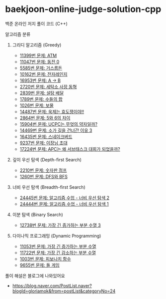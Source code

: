 # baekjoon-online-judge-solution-cpp

백준 온라인 저지 풀이 코드 (C++)

알고리즘 분류

1. 그리디 알고리즘 (Greedy)
    - [11399번 문제: ATM](https://github.com/gloriamok/baekjoon-online-judge-solution-cpp/blob/main/baekjoon_n11399_greedy.cpp)
    - [11047번 문제: 동전 0](https://github.com/gloriamok/baekjoon-online-judge-solution-cpp/blob/main/baekjoon_n11047_greedy.cpp)
    - [5585번 문제: 거스름돈](https://github.com/gloriamok/baekjoon-online-judge-solution-cpp/blob/main/baekjoon_n5585_greedy.cpp)
    - [10162번 문제: 전자레인지](https://github.com/gloriamok/baekjoon-online-judge-solution-cpp/blob/main/baekjoon_n10162_greedy.cpp)
    - [16953번 문제: A → B](https://github.com/gloriamok/baekjoon-online-judge-solution-cpp/blob/main/baekjoon_n16953_greedy_bfs.cpp)
    - [2720번 문제: 세탁소 사장 동혁](https://github.com/gloriamok/baekjoon-online-judge-solution-cpp/blob/main/baekjoon_n2720_greedy.cpp)
    - [2839번 문제: 설탕 배달](https://github.com/gloriamok/baekjoon-online-judge-solution-cpp/blob/main/baekjoon_n2839_greedy.cpp)
    - [1789번 문제: 수들의 합](https://github.com/gloriamok/baekjoon-online-judge-solution-cpp/blob/main/baekjoon_n1789_greedy.cpp)
    - [1026번 문제: 보물](https://github.com/gloriamok/baekjoon-online-judge-solution-cpp/blob/main/baekjoon_n1026_greedy.cpp)
    - [14487번 문제: 욱제는 효도쟁이야!!](https://github.com/gloriamok/baekjoon-online-judge-solution-cpp/blob/main/baekjoon_n%EF%BB%BF14487_greedy.cpp)
    - [2864번 문제: 5와 6의 차이](https://github.com/gloriamok/baekjoon-online-judge-solution-cpp/blob/main/baekjoon_n2864_greedy.cpp)
    - [15904번 문제: UCPC는 무엇의 약자일까?](https://github.com/gloriamok/baekjoon-online-judge-solution-cpp/blob/main/baekjoon_n%EF%BB%BF15904_greedy.cpp)
    - [14469번 문제: 소가 길을 건너간 이유 3](https://github.com/gloriamok/baekjoon-online-judge-solution-cpp/blob/main/baekjoon_n14469_greedy.cpp)
    - [16435번 문제: 스네이크버드](https://github.com/gloriamok/baekjoon-online-judge-solution-cpp/blob/main/baekjoon_n%EF%BB%BF16435_greedy.cpp)
    - [9237번 문제: 이장님 초대](https://github.com/gloriamok/baekjoon-online-judge-solution-cpp/blob/main/baekjoon_n%EF%BB%BF9237_greedy.cpp)
    - [17224번 문제: APC는 왜 서브태스크 대회가 되었을까?](https://github.com/gloriamok/baekjoon-online-judge-solution-cpp/blob/main/baekjoon_n17224_greedy.cpp)
    
2. 깊이 우선 탐색 (Depth-first Search)
    - [2210번 문제: 숫자판 점프](https://github.com/gloriamok/baekjoon-online-judge-solution-cpp/blob/main/baekjoon_n2210_dfs.cpp)
    - [1260번 문제: DFS와 BFS](https://github.com/gloriamok/baekjoon-online-judge-solution-cpp/blob/main/baekjoon_n1260_dfs_bfs.cpp)
    
3. 너비 우선 탐색 (Breadth-first Search)
    - [24445번 문제: 알고리즘 수업 - 너비 우선 탐색 2](https://github.com/gloriamok/baekjoon-online-judge-solution-cpp/blob/main/baekjoon_n%EF%BB%BF24445_bfs.cpp)
    - [24444번 문제: 알고리즘 수업 - 너비 우선 탐색 1](https://github.com/gloriamok/baekjoon-online-judge-solution-cpp/blob/main/baekjoon_n%EF%BB%BF24444_bfs.cpp)
    
4. 이분 탐색 (Binary Search)
    - [12738번 문제: 가장 긴 증가하는 부분 수열 3](https://github.com/gloriamok/baekjoon-online-judge-solution-cpp/blob/main/baekjoon_n12738_binarysearch.cpp)
    
5. 다이나믹 프로그래밍 (Dynamic Programming)
    - [11053번 문제: 가장 긴 증가하는 부분 수열](https://github.com/gloriamok/baekjoon-online-judge-solution-cpp/blob/main/baekjoon_n11053_dp.cpp)
    - [11722번 문제: 가장 긴 감소하는 부분 수열](https://github.com/gloriamok/baekjoon-online-judge-solution-cpp/blob/main/baekjoon_n11722_dp.cpp)
    - [1003번 문제: 피보나치 함수](https://github.com/gloriamok/baekjoon-online-judge-solution-cpp/blob/main/baekjoon_n1003_dp.cpp)
    - [9655번 문제: 돌 게임](https://github.com/gloriamok/baekjoon-online-judge-solution-cpp/blob/main/baekjoon_n9655_dp.cpp)
    

풀이 해설은 블로그에 나와있어요
- https://blog.naver.com/PostList.naver?blogId=gloriamok&from=postList&categoryNo=24
